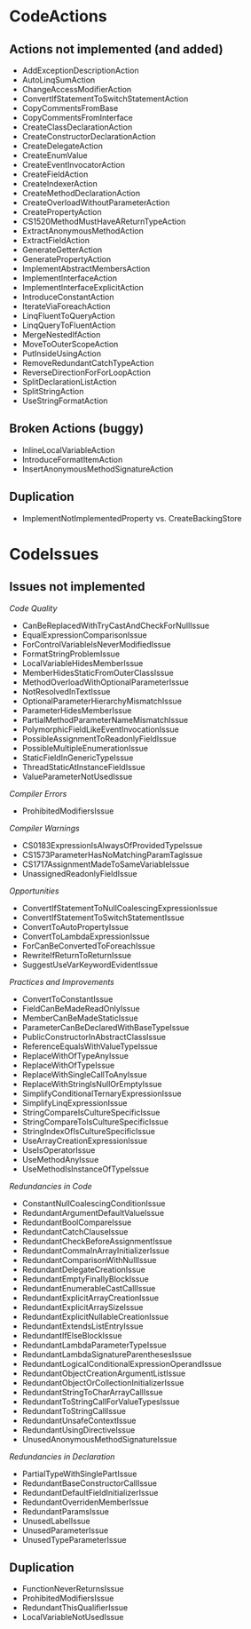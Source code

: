 ﻿CodeActions
===========

Actions not implemented (and added)
-----------------------------------

* AddExceptionDescriptionAction
* AutoLinqSumAction
* ChangeAccessModifierAction
* ConvertIfStatementToSwitchStatementAction
* CopyCommentsFromBase
* CopyCommentsFromInterface
* CreateClassDeclarationAction
* CreateConstructorDeclarationAction
* CreateDelegateAction
* CreateEnumValue
* CreateEventInvocatorAction
* CreateFieldAction
* CreateIndexerAction
* CreateMethodDeclarationAction
* CreateOverloadWithoutParameterAction
* CreatePropertyAction
* CS1520MethodMustHaveAReturnTypeAction
* ExtractAnonymousMethodAction
* ExtractFieldAction
* GenerateGetterAction
* GeneratePropertyAction
* ImplementAbstractMembersAction
* ImplementInterfaceAction
* ImplementInterfaceExplicitAction
* IntroduceConstantAction
* IterateViaForeachAction
* LinqFluentToQueryAction
* LinqQueryToFluentAction
* MergeNestedIfAction
* MoveToOuterScopeAction
* PutInsideUsingAction
* RemoveRedundantCatchTypeAction
* ReverseDirectionForForLoopAction
* SplitDeclarationListAction
* SplitStringAction
* UseStringFormatAction

Broken Actions (buggy)
----------------------

* InlineLocalVariableAction
* IntroduceFormatItemAction
* InsertAnonymousMethodSignatureAction

Duplication
-----------

* ImplementNotImplementedProperty vs. CreateBackingStore

CodeIssues
==========

Issues not implemented
----------------------

*Code Quality*

* CanBeReplacedWithTryCastAndCheckForNullIssue
* EqualExpressionComparisonIssue
* ForControlVariableIsNeverModifiedIssue
* FormatStringProblemIssue
* LocalVariableHidesMemberIssue
* MemberHidesStaticFromOuterClassIssue
* MethodOverloadWithOptionalParameterIssue
* NotResolvedInTextIssue
* OptionalParameterHierarchyMismatchIssue
* ParameterHidesMemberIssue
* PartialMethodParameterNameMismatchIssue
* PolymorphicFieldLikeEventInvocationIssue
* PossibleAssignmentToReadonlyFieldIssue
* PossibleMultipleEnumerationIssue
* StaticFieldInGenericTypeIssue
* ThreadStaticAtInstanceFieldIssue
* ValueParameterNotUsedIssue

*Compiler Errors*

* ProhibitedModifiersIssue

*Compiler Warnings*

* CS0183ExpressionIsAlwaysOfProvidedTypeIssue
* CS1573ParameterHasNoMatchingParamTagIssue
* CS1717AssignmentMadeToSameVariableIssue
* UnassignedReadonlyFieldIssue

*Opportunities*

* ConvertIfStatementToNullCoalescingExpressionIssue
* ConvertIfStatementToSwitchStatementIssue
* ConvertToAutoPropertyIssue
* ConvertToLambdaExpressionIssue
* ForCanBeConvertedToForeachIssue
* RewriteIfReturnToReturnIssue
* SuggestUseVarKeywordEvidentIssue

*Practices and Improvements*

* ConvertToConstantIssue
* FieldCanBeMadeReadOnlyIssue
* MemberCanBeMadeStaticIssue
* ParameterCanBeDeclaredWithBaseTypeIssue
* PublicConstructorInAbstractClassIssue
* ReferenceEqualsWithValueTypeIssue
* ReplaceWithOfTypeAnyIssue
* ReplaceWithOfTypeIssue
* ReplaceWithSingleCallToAnyIssue
* ReplaceWithStringIsNullOrEmptyIssue
* SimplifyConditionalTernaryExpressionIssue
* SimplifyLinqExpressionIssue
* StringCompareIsCultureSpecificIssue
* StringCompareToIsCultureSpecificIssue
* StringIndexOfIsCultureSpecificIssue
* UseArrayCreationExpressionIssue
* UseIsOperatorIssue
* UseMethodAnyIssue
* UseMethodIsInstanceOfTypeIssue

*Redundancies in Code*

* ConstantNullCoalescingConditionIssue
* RedundantArgumentDefaultValueIssue
* RedundantBoolCompareIssue
* RedundantCatchClauseIssue
* RedundantCheckBeforeAssignmentIssue
* RedundantCommaInArrayInitializerIssue
* RedundantComparisonWithNullIssue
* RedundantDelegateCreationIssue
* RedundantEmptyFinallyBlockIssue
* RedundantEnumerableCastCallIssue
* RedundantExplicitArrayCreationIssue
* RedundantExplicitArraySizeIssue
* RedundantExplicitNullableCreationIssue
* RedundantExtendsListEntryIssue
* RedundantIfElseBlockIssue
* RedundantLambdaParameterTypeIssue
* RedundantLambdaSignatureParenthesesIssue
* RedundantLogicalConditionalExpressionOperandIssue
* RedundantObjectCreationArgumentListIssue
* RedundantObjectOrCollectionInitializerIssue
* RedundantStringToCharArrayCallIssue
* RedundantToStringCallForValueTypesIssue
* RedundantToStringCallIssue
* RedundantUnsafeContextIssue
* RedundantUsingDirectiveIssue
* UnusedAnonymousMethodSignatureIssue

*Redundancies in Declaration*

* PartialTypeWithSinglePartIssue
* RedundantBaseConstructorCallIssue
* RedundantDefaultFieldInitializerIssue
* RedundantOverridenMemberIssue
* RedundantParamsIssue
* UnusedLabelIssue
* UnusedParameterIssue
* UnusedTypeParameterIssue

Duplication
-----------

* FunctionNeverReturnsIssue
* ProhibitedModifiersIssue
* RedundantThisQualifierIssue
* LocalVariableNotUsedIssue
